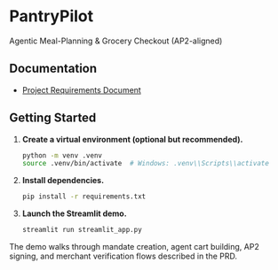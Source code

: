 # PantryPilot

Agentic Meal-Planning & Grocery Checkout (AP2-aligned)

## Documentation

* [Project Requirements Document](docs/PRD.md)

## Getting Started

1. **Create a virtual environment (optional but recommended).**
   ```bash
   python -m venv .venv
   source .venv/bin/activate  # Windows: .venv\\Scripts\\activate
   ```
2. **Install dependencies.**
   ```bash
   pip install -r requirements.txt
   ```
3. **Launch the Streamlit demo.**
   ```bash
   streamlit run streamlit_app.py
   ```

The demo walks through mandate creation, agent cart building, AP2 signing, and merchant verification flows described in the PRD.
